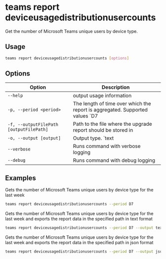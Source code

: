 # teams report deviceusagedistributionusercounts

Get the number of Microsoft Teams unique users by device type. 

## Usage

```sh
teams report deviceusagedistributionusercounts [options]
```

## Options

Option|Description
------|-----------
`--help`|output usage information
`-p, --period <period>`|The length of time over which the report is aggregated. Supported values `D7|D30|D90|D180`
`-f, --outputFilePath [outputFilePath]`|Path to the file where the upgrade report should be stored in
`-o, --output [output]`|Output type. `text|json`. Default `text`
`--verbose`|Runs command with verbose logging
`--debug`|Runs command with debug logging

## Examples

Gets the number of Microsoft Teams unique users by device type for the last week

```sh
teams report deviceusagedistributionusercounts --period D7
```
Gets the number of Microsoft Teams unique users by device type for the last week and exports the report data in the specified path in text format

```sh
teams report deviceusagedistributionusercounts --period D7 --output text --outputFilePath 'C:/report.txt'
```
Gets the number of Microsoft Teams unique users by device type for the last week and exports the report data in the specified path in json format

```sh
teams report deviceusagedistributionusercounts --period D7 --output json --outputFilePath 'C:/report.json'
```